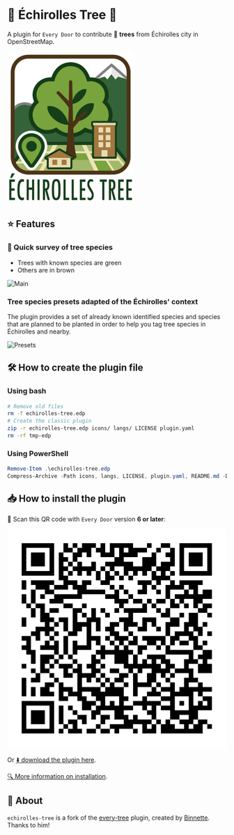 # 🌳 Échirolles Tree 🌲

A plugin for `Every Door` to contribute 🌳 **trees** from Échirolles city in OpenStreetMap.

![Échirolles Tree Logo](assets/echirolles-tree-logo.png)

## ⭐ Features

### 👀 Quick survey of tree species

- Trees with known species are green
- Others are in brown

![Main](assets/main.png)

### Tree species presets adapted of the Échirolles' context

The plugin provides a set of already known identified species and species that are planned to be planted in order to help you tag tree species in Échirolles and nearby.

![Presets](assets/add-tree.png)

## 🛠️ How to create the plugin file

### Using bash

```bash
# Remove old files
rm -f echirolles-tree.edp
# Create the classic plugin
zip -r echirolles-tree.edp icons/ langs/ LICENSE plugin.yaml
rm -rf tmp-edp
```

### Using PowerShell

```powershell
Remove-Item .\echirolles-tree.edp
Compress-Archive -Path icons, langs, LICENSE, plugin.yaml, README.md -DestinationPath echirolles-tree.edp
```

## 📥 How to install the plugin

📲 Scan this QR code with `Every Door` version **6 or later**:

![QR Code](assets/qr-code.png)

Or [⬇️ download the plugin here](https://raw.githubusercontent.com/sig-echirolles/every-tree/refs/heads/main/echirolles-tree.edp).

[🔍 More information on installation](https://every-door.app/plugins/install/).

## 🌱 About

`echirolles-tree` is a fork of the [every-tree](https://github.com/Binnette/every-tree) plugin, created by [Binnette](https://github.com/Binnette/). Thanks to him!